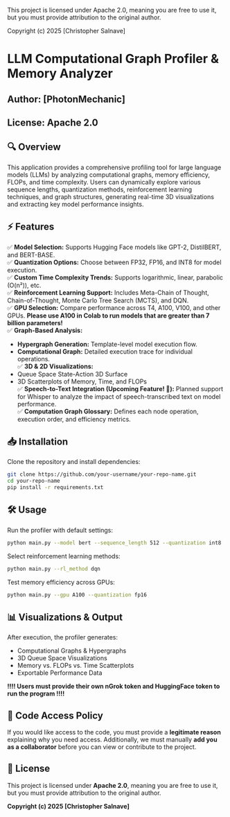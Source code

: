 
This project is licensed under Apache 2.0, meaning you are free to use it, but you must provide attribution to the original author.

Copyright (c) 2025 [Christopher Salnave]

# LLM Computational Graph Profiler & Memory Analyzer

## Author: [PhotonMechanic]  
## License: Apache 2.0

## 🔍 Overview
This application provides a comprehensive profiling tool for large language models (LLMs) by analyzing computational graphs, memory efficiency, FLOPs, and time complexity. Users can dynamically explore various sequence lengths, quantization methods, reinforcement learning techniques, and graph structures, generating real-time 3D visualizations and extracting key model performance insights.

## ⚡ Features
✅ **Model Selection:** Supports Hugging Face models like GPT-2, DistilBERT, and BERT-BASE.  
✅ **Quantization Options:** Choose between FP32, FP16, and INT8 for model execution.  
✅ **Custom Time Complexity Trends:** Supports logarithmic, linear, parabolic (O(n²)), etc.  
✅ **Reinforcement Learning Support:** Includes Meta-Chain of Thought, Chain-of-Thought, Monte Carlo Tree Search (MCTS), and DQN.  
✅ **GPU Selection:** Compare performance across T4, A100, V100, and other GPUs. **Please use A100 in Colab to run models that are greater than 7 billion parameters!**  
✅ **Graph-Based Analysis:**  
   - **Hypergraph Generation:** Template-level model execution flow.  
   - **Computational Graph:** Detailed execution trace for individual operations.  
✅ **3D & 2D Visualizations:**  
   - Queue Space State-Action 3D Surface  
   - 3D Scatterplots of Memory, Time, and FLOPs  
✅ **Speech-to-Text Integration (Upcoming Feature! 🚀):** Planned support for Whisper to analyze the impact of speech-transcribed text on model performance.  
✅ **Computation Graph Glossary:** Defines each node operation, execution order, and efficiency metrics.  

## 📥 Installation
Clone the repository and install dependencies:

```bash
git clone https://github.com/your-username/your-repo-name.git
cd your-repo-name
pip install -r requirements.txt
```

## 🛠 Usage
Run the profiler with default settings:

```bash
python main.py --model bert --sequence_length 512 --quantization int8
```

Select reinforcement learning methods:

```bash
python main.py --rl_method dqn
```

Test memory efficiency across GPUs:

```bash
python main.py --gpu A100 --quantization fp16
```

## 📊 Visualizations & Output
After execution, the profiler generates:
- Computational Graphs & Hypergraphs
- 3D Queue Space Visualizations
- Memory vs. FLOPs vs. Time Scatterplots
- Exportable Performance Data

**!!!! Users must provide their own nGrok token and HuggingFace token to run the program !!!!**

## 🔐 Code Access Policy
If you would like access to the code, you must provide a **legitimate reason** explaining why you need access. Additionally, we must manually **add you as a collaborator** before you can view or contribute to the project.

## 🔗 License
This project is licensed under **Apache 2.0**, meaning you are free to use it, but you must provide attribution to the original author.

**Copyright (c) 2025 [Christopher Salnave]**

